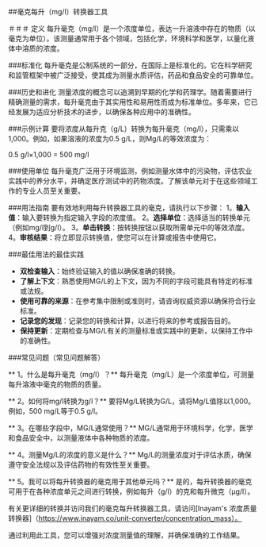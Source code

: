 ##毫克每升（mg/l）转换器工具

＃＃＃ 定义
每升毫克（mg/l）是一个浓度单位，表达一升溶液中存在的物质（以毫克为单位）。该测量通常用于各个领域，包括化学，环境科学和医学，以量化液体中溶质的浓度。

###标准化
每升毫克是公制系统的一部分，在国际上是标准化的。它在科学研究和监管框架中被广泛接受，使其成为测量水质评估，药品和食品安全的可靠单位。

###历史和进化
测量浓度的概念可以追溯到早期的化学和药理学。随着需要进行精确测量的需求，每升毫克由于其实用性和易用性而成为标准单位。多年来，它已经发展为适应分析技术的进步，以确保各种应用中的准确性。

###示例计算
要将浓度从每升克（g/L）转换为每升毫克（mg/l），只需乘以1,000。例如，如果溶液的浓度为0.5 g/L，则Mg/L的等效浓度为：

0.5 g/l×1,000 = 500 mg/l

###使用单位
每升毫克广泛用于环境监测，例如测量水体中的污染物，评估农业实践中的养分水平，并确定医疗测试中的药物浓度。了解该单元对于在这些领域工作的专业人员至关重要。

###用法指南
要有效地利用每升转换器工具的毫克，请执行以下步骤：
1。**输入值**：输入要转换为指定输入字段的浓度值。
2。**选择单位**：选择适当的转换单元（例如mg/l到g/l）。
3。**单击转换**：按转换按钮以获取所需单元中的等效浓度。
4。**审核结果**：将立即显示转换值，使您可以在计算或报告中使用它。

###最佳用法的最佳实践
-  **双检查输入**：始终验证输入的值以确保准确的转换。
-  **了解上下文**：熟悉使用MG/L的上下文，因为不同的字段可能具有特定的标准或法规。
-  **使用可靠的来源**：在参考集中限制或准则时，请咨询权威资源以确保符合行业标准。
-  **记录您的发现**：记录您的转换和计算，以进行将来的参考或报告目的。
-  **保持更新**：定期检查与MG/L有关的测量标准或实践中的更新，以保持工作中的准确性。

###常见问题（常见问题解答）

** 1。什么是每升毫克（mg/l）？**
每升毫克（mg/L）是一个浓度单位，可测量每升溶液中毫克的物质的质量。

** 2。如何将mg/l转换为g/l？**
要将Mg/L转换为G/L，请将Mg/L值除以1,000。例如，500 mg/L等于0.5 g/l。

** 3。在哪些字段中，MG/L通常使用？**
MG/L通常用于环境科学，化学，医学和食品安全中，以测量液体中各种物质的浓度。

** 4。测量Mg/L的浓度的意义是什么？**
Mg/L的测量浓度对于评估水质，确保遵守安全法规以及评估药物的有效性至关重要。

** 5。我可以将每升转换器的毫克用于其他单元吗？**
是的，每升转换器的毫克可用于在各种浓度单元之间进行转换，例如每升（g/l）的克和每升微克（µg/l）。

有关更详细的转换并访问我们的毫克每升转换器工具，请访问[Inayam's 浓度质量转换器]（https://www.inayam.co/unit-converter/concentration_mass）。

通过利用此工具，您可以增强对浓度测量值的理解，并确保准确的工作结果。